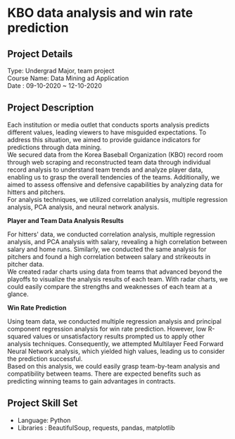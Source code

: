 # KBO data analysis and win rate prediction
## Project Details
Type: Undergrad Major, team project <br />
Course Name: Data Mining ad Application <br />
Date : 09-10-2020 ~ 12-10-2020  <br />

## Project Description
Each institution or media outlet that conducts sports analysis predicts different values, leading viewers to have misguided expectations. To address this situation, we aimed to provide guidance indicators for predictions through data mining.<br/>
We secured data from the Korea Baseball Organization (KBO) record room through web scraping and reconstructed team data through individual record analysis to understand team trends and analyze player data, enabling us to grasp the overall tendencies of the teams. Additionally, we aimed to assess offensive and defensive capabilities by analyzing data for hitters and pitchers.<br/>
For analysis techniques, we utilized correlation analysis, multiple regression analysis, PCA analysis, and neural network analysis.<br/>

**Player and Team Data Analysis Results**

For hitters' data, we conducted correlation analysis, multiple regression analysis, and PCA analysis with salary, revealing a high correlation between salary and home runs. Similarly, we conducted the same analysis for pitchers and found a high correlation between salary and strikeouts in pitcher data.<br/>
We created radar charts using data from teams that advanced beyond the playoffs to visualize the analysis results of each team. With radar charts, we could easily compare the strengths and weaknesses of each team at a glance.<br/>

**Win Rate Prediction**

Using team data, we conducted multiple regression analysis and principal component regression analysis for win rate prediction. However, low R-squared values or unsatisfactory results prompted us to apply other analysis techniques. Consequently, we attempted Multilayer Feed Forward Neural Network analysis, which yielded high values, leading us to consider the prediction successful.<br/>
Based on this analysis, we could easily grasp team-by-team analysis and compatibility between teams. There are expected benefits such as predicting winning teams to gain advantages in contracts.<br/>

## Project Skill Set
- Language: Python
- Libraries : BeautifulSoup, requests, pandas, matplotlib
